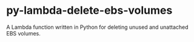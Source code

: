# py-lambda-delete-ebs-volumes
A Lambda function written in Python for deleting unused and unattached EBS volumes.

